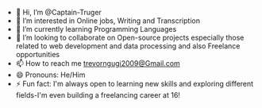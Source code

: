 - 👋 Hi, I’m @Captain-Truger
- 👀 I’m interested in Online jobs, Writing and Transcription
- 🌱 I’m currently learning Programming Languages
- 💞️ I’m looking to collaborate on Open-source projects  especially those related to web development and data processing and also Freelance opportunities 
- 📫 How to reach me trevorngugi2009@Gmail.com
- 😄 Pronouns: He/Him
- ⚡ Fun fact: I'm always open to learning new skills and exploring different fields-I'm even building a freelancing career at 16!

<!---
Captain-Truger/Captain-Truger is a ✨ special ✨ repository because its `README.md` (this file) appears on your GitHub profile.
You can click the Preview link to take a look at your changes.
--->
